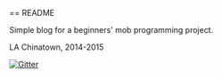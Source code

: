== README

Simple blog for a beginners' mob programming project.

LA Chinatown, 2014-2015


[![Gitter](https://badges.gitter.im/Join%20Chat.svg)](https://gitter.im/kangkyu/ming_blog?utm_source=badge&utm_medium=badge&utm_campaign=pr-badge&utm_content=badge)
